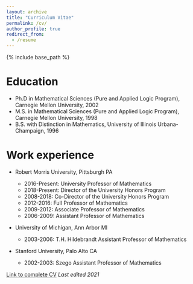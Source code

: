 ```yaml
---
layout: archive
title: "Curriculum Vitae"
permalink: /cv/
author_profile: true
redirect_from:
  - /resume
---
```


{% include base_path %}

Education
======
* Ph.D in Mathematical Sciences (Pure and Applied Logic Program), Carnegie Mellon University, 2002
* M.S. in Mathematical Sciences (Pure and Applied Logic Program), Carnegie Mellon University, 1998
* B.S. with Distinction in Mathematics, University of Illinois Urbana-Champaign, 1996

Work experience
======
* Robert Morris University, Pittsburgh PA
  * 2016-Present: University Professor of Mathematics
  * 2018-Present: Director of the University Honors Program
  * 2008-2018: Co-Director of the University Honors Program
  * 2012-2016: Full Professor of Mathematics
  * 2009-2012: Associate Professor of Mathematics
  * 2006-2009: Assistant Professor of Mathematics
  
* University of Michigan, Ann Arbor MI
  * 2003-2006: T.H. Hildebrandt Assistant Professor of Mathematics
 
* Stanford University, Palo Alto CA
  * 2002-2003: Szego Assistant Professor of Mathematics

[Link to complete CV](https://drive.google.com/file/d/16LXleNg3_r9X2LPMBtIAiPg5uw03cIvX/view?usp=sharing) _Last edited 2021_
